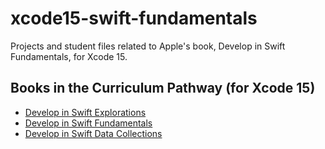 # xcode15-swift-fundamentals
Projects and student files related to Apple's book, Develop in Swift Fundamentals, for Xcode 15.

## Books in the Curriculum Pathway (for Xcode 15)
- [Develop in Swift Explorations](https://books.apple.com/us/book/develop-in-swift-explorations/id6468968126)
- [Develop in Swift Fundamentals](https://books.apple.com/us/book/develop-in-swift-fundamentals/id6468967906)
- [Develop in Swift Data Collections](https://books.apple.com/us/book/develop-in-swift-data-collections/id6468968766)
